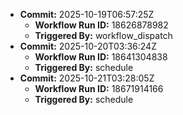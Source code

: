 - **Commit:** 2025-10-19T06:57:25Z
  - **Workflow Run ID:** 18626878982
  - **Triggered By:** workflow_dispatch
- **Commit:** 2025-10-20T03:36:24Z
  - **Workflow Run ID:** 18641304838
  - **Triggered By:** schedule
- **Commit:** 2025-10-21T03:28:05Z
  - **Workflow Run ID:** 18671914166
  - **Triggered By:** schedule
